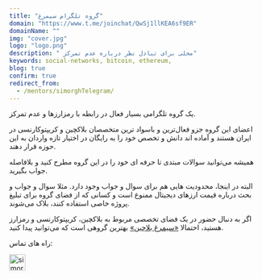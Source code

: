 ```yaml
---
title: "گروه تلگرام سیمرغ"
domain: "https://www.t.me/joinchat/QwSj1llKEA6sf9ER"
domainName: ""
img: "cover.jpg"
logo: "logo.png"
description: " محلی برای تبادل نظر درباره‌ عدم تمرکز"
keywords: social-networks, bitcoin, ethereum,
blog: true
confirm: true
redirect_from:
  - /mentors/simorghTelegram/
---
```


یک گروه تلگرامی بسیار فعال در رابطه با رمزارزها و عدم تمرکز.

اعضای این گروه جزو فعال‌ترین و باسواد ترین متخصصان بلاکچین و کریپتوکارنسی در ایران هستند و آماده اند دانش و تخصص خود را به رایگان در اختیار تازه واردان به این حوزه قرار دهند.

همیشه می‌توانید سوالات مبتدی تا حرفه ای خود را در این گروه مطرح کنید و بلافاصله جواب بگیرید.

البته در اینجا، محدودیت هایی هم برای سوال و جواب وجود دارد. مثلا سوال و جواب و بحث درباره قیمت ارزهای دیجیتال ممنوع است و کسانی که از فضای گروه برای تبلیغ پروژه خاصی استفاده کنند، بلاک می‌شوند.

اگر به دنبال حضور در یک فضای تخصصی مربوط به بلاکچین، کریپتوکارنسی و رمزارز هستید، احتمالا [«سیمرغ بلاچین»](https://t.me/joinchat/QwSj1llKEA6sf9ER) بهترین گروهی است که می‌توانید پیدا کنید.

<section id="project-contact-sectiton">
<p id="project-contacts-title">
راه های تماس:
</p>
<p id="project-socialnetworks">
    <a target="_blank"  href="https://t.me/joinchat/QwSj1llKEA6sf9ER">
    <img loading="lazy" alt="simorgh telegram icon" width="32" height="32" class="project-socialnetwork-icon" src="https://icons.iconarchive.com/icons/papirus-team/papirus-apps/32/telegram-icon.png"/>
    </a>
</p>
</sectiton>
